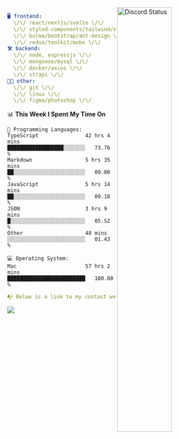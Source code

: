 
<a href="https://discord.com/users/279302975371870218" target="_blank">
    <img width="50%" align="right" alt="Discord Status" src="https://lanyard.cnrad.dev/api/279302975371870218?bg=161B22&borderRadius=5px%205px%200%200&hideTimestamp=true&idleMessage=Just%20chillin%27%20at%20the%20moment&animated=true">
</a>

```yaml
🖥️ frontend: 
  \/\/ react/nextjs/svelte \/\/
  \/\/ styled-components/tailwind/mui/
  \/\/ bulma/bootstrap/ant-design \/\/
  \/\/ redux/toolkit/mobx \/\/
🛠 backend: 
  \/\/ node, expressjs \/\/
  \/\/ mongoose/mysql \/\/
  \/\/ docker/axios \/\/
  \/\/ strapi \/\/
👨‍💻 other: 
  \/\/ git \/\/ 
  \/\/ linux \/\/
  \/\/ figma/photoshop \/\/
```
<!--START_SECTION:waka-->
📊 **This Week I Spent My Time On** 

```text
💬 Programming Languages: 
TypeScript               42 hrs 4 mins       ██████████████████░░░░░░░   73.76 % 
Markdown                 5 hrs 35 mins       ██░░░░░░░░░░░░░░░░░░░░░░░   09.80 % 
JavaScript               5 hrs 14 mins       ██░░░░░░░░░░░░░░░░░░░░░░░   09.18 % 
JSON                     3 hrs 9 mins        █░░░░░░░░░░░░░░░░░░░░░░░░   05.52 % 
Other                    48 mins             ░░░░░░░░░░░░░░░░░░░░░░░░░   01.43 % 

💻 Operating System: 
Mac                      57 hrs 2 mins       █████████████████████████   100.00 % 
```


<!--END_SECTION:waka-->
```yaml
📭 Below is a link to my contact website 
```
<a href="https://mxns.xyz" target="_black"> <img src="https://img.shields.io/badge/website-161B22?style=for-the-badge&logo=About.me&logoColor=white"></img> <a/>

